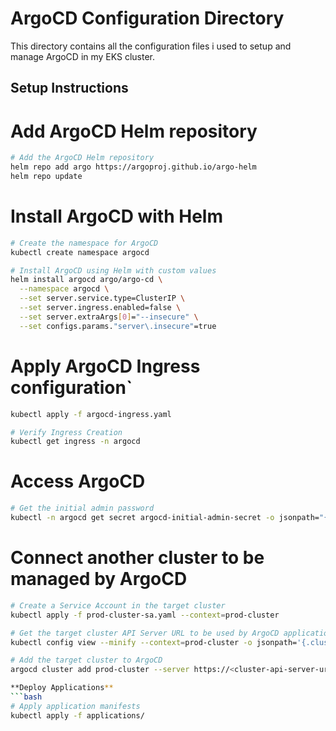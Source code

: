 # ArgoCD Configuration Directory

This directory contains all the configuration files i used to setup and manage ArgoCD in my EKS cluster.

## Setup Instructions

# Add ArgoCD Helm repository

```bash
# Add the ArgoCD Helm repository
helm repo add argo https://argoproj.github.io/argo-helm
helm repo update
```

# Install ArgoCD with Helm

```bash
# Create the namespace for ArgoCD
kubectl create namespace argocd

# Install ArgoCD using Helm with custom values
helm install argocd argo/argo-cd \
  --namespace argocd \
  --set server.service.type=ClusterIP \
  --set server.ingress.enabled=false \
  --set server.extraArgs[0]="--insecure" \
  --set configs.params."server\.insecure"=true
```

# Apply ArgoCD Ingress configuration`

```bash
kubectl apply -f argocd-ingress.yaml

# Verify Ingress Creation
kubectl get ingress -n argocd
```

# Access ArgoCD

```bash
# Get the initial admin password
kubectl -n argocd get secret argocd-initial-admin-secret -o jsonpath="{.data.password}" | base64 -d
```

# Connect another cluster to be managed by ArgoCD

````bash
# Create a Service Account in the target cluster
kubectl apply -f prod-cluster-sa.yaml --context=prod-cluster

# Get the target cluster API Server URL to be used by ArgoCD applications to be deployed into that cluster
kubectl config view --minify --context=prod-cluster -o jsonpath='{.clusters[0].cluster.server}'

# Add the target cluster to ArgoCD
argocd cluster add prod-cluster --server https://<cluster-api-server-url> --name prod-cluster

**Deploy Applications**
```bash
# Apply application manifests
kubectl apply -f applications/
````
